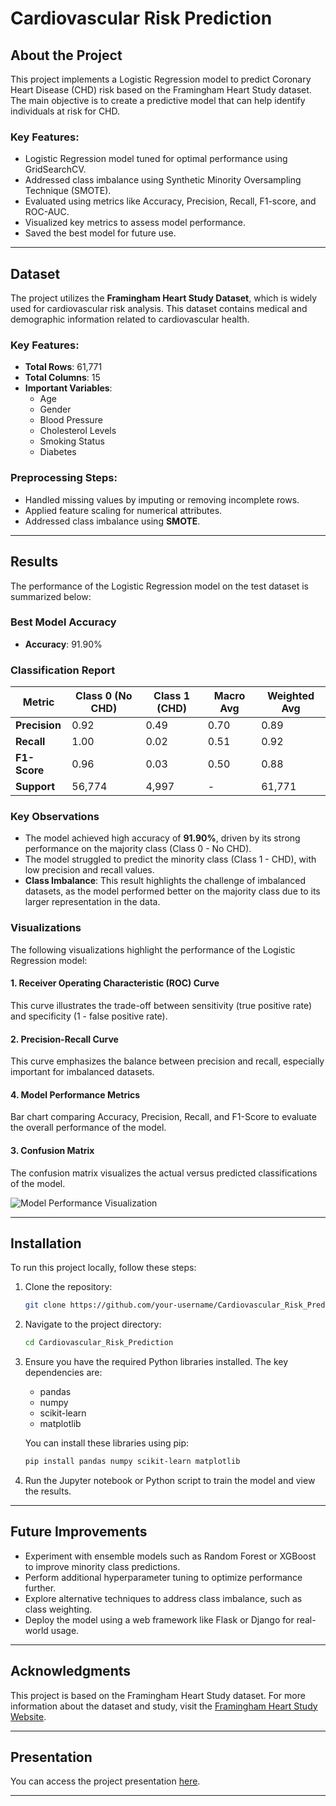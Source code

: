 # Cardiovascular Risk Prediction

## About the Project
This project implements a Logistic Regression model to predict Coronary Heart Disease (CHD) risk based on the Framingham Heart Study dataset. The main objective is to create a predictive model that can help identify individuals at risk for CHD.

### Key Features:
- Logistic Regression model tuned for optimal performance using GridSearchCV.
- Addressed class imbalance using Synthetic Minority Oversampling Technique (SMOTE).
- Evaluated using metrics like Accuracy, Precision, Recall, F1-score, and ROC-AUC.
- Visualized key metrics to assess model performance.
- Saved the best model for future use.

---

## Dataset
The project utilizes the **Framingham Heart Study Dataset**, which is widely used for cardiovascular risk analysis. This dataset contains medical and demographic information related to cardiovascular health.

### Key Features:
- **Total Rows**: 61,771
- **Total Columns**: 15
- **Important Variables**:
  - Age
  - Gender
  - Blood Pressure
  - Cholesterol Levels
  - Smoking Status
  - Diabetes

### Preprocessing Steps:
- Handled missing values by imputing or removing incomplete rows.
- Applied feature scaling for numerical attributes.
- Addressed class imbalance using **SMOTE**.

---

## Results
The performance of the Logistic Regression model on the test dataset is summarized below:

### **Best Model Accuracy**
- **Accuracy**: 91.90%

### **Classification Report**
| Metric         | Class 0 (No CHD) | Class 1 (CHD) | Macro Avg | Weighted Avg |
|----------------|------------------|---------------|-----------|--------------|
| **Precision**  | 0.92             | 0.49          | 0.70      | 0.89         |
| **Recall**     | 1.00             | 0.02          | 0.51      | 0.92         |
| **F1-Score**   | 0.96             | 0.03          | 0.50      | 0.88         |
| **Support**    | 56,774           | 4,997         | -         | 61,771       |

### **Key Observations**
- The model achieved high accuracy of **91.90%**, driven by its strong performance on the majority class (Class 0 - No CHD).
- The model struggled to predict the minority class (Class 1 - CHD), with low precision and recall values.
- **Class Imbalance**: This result highlights the challenge of imbalanced datasets, as the model performed better on the majority class due to its larger representation in the data.

### Visualizations
The following visualizations highlight the performance of the Logistic Regression model:

#### **1. Receiver Operating Characteristic (ROC) Curve**
This curve illustrates the trade-off between sensitivity (true positive rate) and specificity (1 - false positive rate).


#### **2. Precision-Recall Curve**
This curve emphasizes the balance between precision and recall, especially important for imbalanced datasets.



#### **4. Model Performance Metrics**
Bar chart comparing Accuracy, Precision, Recall, and F1-Score to evaluate the overall performance of the model.



#### **3. Confusion Matrix**
The confusion matrix visualizes the actual versus predicted classifications of the model.



![Model Performance Visualization](Results)

---

## Installation
To run this project locally, follow these steps:

1. Clone the repository:
   ```bash
   git clone https://github.com/your-username/Cardiovascular_Risk_Prediction.git
   ```

2. Navigate to the project directory:
   ```bash
   cd Cardiovascular_Risk_Prediction
   ```

3. Ensure you have the required Python libraries installed. The key dependencies are:
   - pandas
   - numpy
   - scikit-learn
   - matplotlib

   You can install these libraries using pip:
   ```bash
   pip install pandas numpy scikit-learn matplotlib
   ```

4. Run the Jupyter notebook or Python script to train the model and view the results.

---

## Future Improvements
- Experiment with ensemble models such as Random Forest or XGBoost to improve minority class predictions.
- Perform additional hyperparameter tuning to optimize performance further.
- Explore alternative techniques to address class imbalance, such as class weighting.
- Deploy the model using a web framework like Flask or Django for real-world usage.

---

## Acknowledgments
This project is based on the Framingham Heart Study dataset. For more information about the dataset and study, visit the [Framingham Heart Study Website](https://www.framinghamheartstudy.org/).

---

## Presentation
You can access the project presentation [here](presentation.pptx).

---

